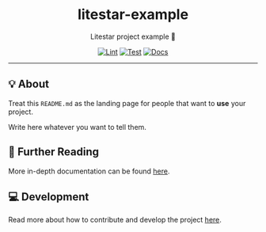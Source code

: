 <h1 align="center">litestar-example</h1>

<div align="center">

Litestar project example 🌠

[![Lint](https://github.com/quickplates/litestar-example/actions/workflows/lint.yaml/badge.svg)](https://github.com/quickplates/litestar-example/actions/workflows/lint.yaml)
[![Test](https://github.com/quickplates/litestar-example/actions/workflows/test.yaml/badge.svg)](https://github.com/quickplates/litestar-example/actions/workflows/test.yaml)
[![Docs](https://github.com/quickplates/litestar-example/actions/workflows/docs.yaml/badge.svg)](https://github.com/quickplates/litestar-example/actions/workflows/docs.yaml)

</div>

---

## 💡 About

Treat this `README.md` as the landing page for people
that want to **use** your project.

Write here whatever you want to tell them.

## 📄 Further Reading

More in-depth documentation can be found
[here](https://quickplates.github.io/litestar-example).

## 💻 Development

Read more about how to contribute and develop the project
[here](https://github.com/quickplates/litestar-example/blob/main/CONTRIBUTING.md).

